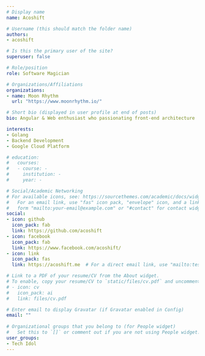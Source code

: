 ```yaml
---
# Display name
name: Acoshift

# Username (this should match the folder name)
authors:
- acoshift

# Is this the primary user of the site?
superuser: false

# Role/position
role: Software Magician

# Organizations/Affiliations
organizations:
- name: Moon Rhythm
  url: "https://www.moonrhythm.io/"

# Short bio (displayed in user profile at end of posts)
bio: Angular & Web enthusiast who passionating front-end architecture

interests:
- Golang
- Backend Development
- Google Cloud Platform

# education:
#   courses:
#   - course: -
#     institution: -
#     year: -

# Social/Academic Networking
# For available icons, see: https://sourcethemes.com/academic/docs/widgets/#icons
#   For an email link, use "fas" icon pack, "envelope" icon, and a link in the
#   form "mailto:your-email@example.com" or "#contact" for contact widget.
social:
- icon: github
  icon_pack: fab
  link: https://github.com/acoshift
- icon: facebook
  icon_pack: fab
  link: https://www.facebook.com/acoshift/
- icon: link
  icon_pack: fas
  link: https://acoshift.me  # For a direct email link, use "mailto:test@example.org".

# Link to a PDF of your resume/CV from the About widget.
# To enable, copy your resume/CV to `static/files/cv.pdf` and uncomment the lines below.  
# - icon: cv
#   icon_pack: ai
#   link: files/cv.pdf

# Enter email to display Gravatar (if Gravatar enabled in Config)
email: ""
  
# Organizational groups that you belong to (for People widget)
#   Set this to `[]` or comment out if you are not using People widget.  
user_groups:
- Tech Idol
---
```

